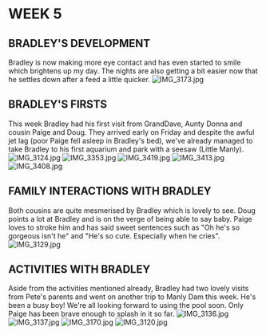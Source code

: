 # WEEK 5
## BRADLEY'S DEVELOPMENT
Bradley is now making more eye contact and has even started to smile which brightens up my day. The nights are also getting a bit easier now that he settles down after a feed a little quicker.
![IMG_3173.jpg](IMG_3173.jpg "IMG_3173.jpg")
## BRADLEY'S FIRSTS
This week Bradley had his first visit from GrandDave, Aunty Donna and cousin Paige and Doug. They arrived early on Friday and despite the awful jet lag (poor Paige fell asleep in Bradley's bed), we've already managed to take Bradley to his first aquarium and park with a seesaw (Little Manly).
![IMG_3124.jpg](IMG_3124.jpg "IMG_3124.jpg")
![IMG_3353.jpg](IMG_3353.jpg "IMG_3353.jpg")
![IMG_3419.jpg](IMG_3419.jpg "IMG_3419.jpg")
![IMG_3413.jpg](IMG_3413.jpg "IMG_3413.jpg")
![IMG_3408.jpg](IMG_3408.jpg "IMG_3408.jpg")
## FAMILY INTERACTIONS WITH BRADLEY
Both cousins are quite mesmerised by Bradley which is lovely to see. Doug points a lot at Bradley and is on the verge of being able to say baby. Paige loves to stroke him and has said sweet sentences such as "Oh he's so gorgeous isn't he" and "He's so cute. Especially when he cries".
![IMG_3129.jpg](IMG_3129.jpg "IMG_3129.jpg")
## ACTIVITIES WITH BRADLEY
Aside from the activities mentioned already, Bradley had two lovely visits from Pete's parents and went on another trip to Manly Dam this week. He's been a busy boy! We're all looking forward to using the pool soon. Only Paige has been brave enough to splash in it so far.
![IMG_3136.jpg](IMG_3136.jpg "IMG_3136.jpg")
![IMG_3137.jpg](IMG_3137.jpg "IMG_3137.jpg")
![IMG_3170.jpg](IMG_3170.jpg "IMG_3170.jpg")
![IMG_3120.jpg](IMG_3120.jpg "IMG_3120.jpg")
